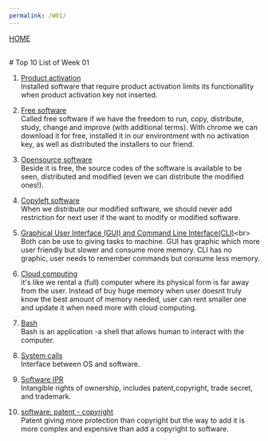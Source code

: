 ```yaml
---
permalink: /W01/
---
```

[HOME](../)

<br>
# Top 10 List of Week 01

1. [Product activation](https://en.wikipedia.org/wiki/Product_activation)<br>
Installed software that require product activation limits its functionallity when product activation key not inserted.

2. [Free software](https://www.gnu.org/philosophy/free-sw.en.html)<br>
Called free software if we have the freedom to run, copy, distribute, study, change and improve (with additional terms). With chrome we can download it for free, installed it in our environtment with no activation key, as well as distributed the installers to our friend.

3. [Opensource software](https://www.howtogeek.com/129967/htg-explains-what-is-open-source-software-and-why-you-should-care/)<br>
Beside it is free, the source codes of the software is available to be seen, distributed and modified (even we can distribute the modified ones!). 

4. [Copyleft software](https://opensource.com/resources/what-is-copyleft)<br>
When we distribute our modified software, we should never add restriction for next user if the want to modify or modified software.

5. [Graphical User Interface (GUI) and Command Line Interface(CLI)](https://pediaa.com/difference-between-gui-and-cli/#:~:text=The%20main%20difference%20between%20GUI,with%20the%20system%20using%20commands.)<br>
Both can be use to giving tasks to machine. GUI has graphic which more user friendly but slower and consume more memory. CLI has no graphic, user needs to remember commands but consume less memory. 

6. [Cloud computing](https://www.zdnet.com/article/what-is-cloud-computing-everything-you-need-to-know-about-the-cloud/)<br>
it's like we rental a (full) computer where its physical form is far away from the user. Instead of buy huge memory when user doesnt truly know the best amount of memory needed, user can rent smaller one and update it when need more with cloud computing. 

7. [Bash](https://opensource.com/resources/what-bash)<br>
Bash is an application -a shell that allows human to interact with the computer.

8. [System calls](https://www.tutorialspoint.com/what-are-system-calls-in-operating-system)<br>
Interface between OS and software. 


9. [Software IPR](https://freibrunlaw.com/intellectual-property-rights-software-protect/)<br>
Intangible rights of ownership, includes patent,copyright, trade secret, and trademark.


10. [software: patent - copyright](https://www.upcounsel.com/software-patent)<br>
Patent giving more protection than copyright but the way to add it is more complex and expensive than add a copyright to software.
